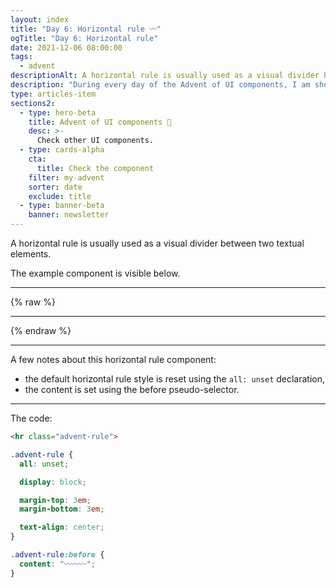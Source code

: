 ```yaml
---
layout: index
title: "Day 6: Horizontal rule 〰️"
ogTitle: "Day 6: Horizontal rule"
date: 2021-12-06 08:00:00
tags:
  - advent
descriptionAlt: A horizontal rule is usually used as a visual divider between two textual elements.
description: "During every day of the Advent of UI components, I am showcasing a new UI Component built with HTML, CSS, and JavaScript. Day 6: Horizontal rule."
type: articles-item
sections2:
  - type: hero-beta
    title: Advent of UI components 🎄
    desc: >-
      Check other UI components.
  - type: cards-alpha
    cta:
      title: Check the component
    filter: my-advent
    sorter: date
    exclude: title
  - type: banner-beta
    banner: newsletter
---
```


A horizontal rule is usually used as a visual divider between two textual elements.

The example component is visible below.

---

{% raw %}
<hr class="advent-rule">
<style>
.copy .advent-rule {
  all: unset;
  display: block;
  margin-top: 3em;
  margin-bottom: 3em;
  text-align: center;
}
.copy .advent-rule:before {
  all: unset;
  content: "〰️〰️〰️";
}
</style>
{% endraw %}

---

A few notes about this horizontal rule component:

- the default horizontal rule style is reset using the `all: unset` declaration,
- the content is set using the before pseudo-selector.

---

The code:

```html
<hr class="advent-rule">
```

```css
.advent-rule {
  all: unset;

  display: block;

  margin-top: 3em;
  margin-bottom: 3em;

  text-align: center;
}

.advent-rule:before {
  content: "〰️〰️〰️";
}
```
